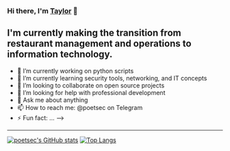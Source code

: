 ### Hi there, I'm [Taylor][linkedin] 👋

## I'm currently making the transition from restaurant management and operations to information technology.

- 🔭 I’m currently working on python scripts
- 🌱 I’m currently learning security tools, networking, and IT concepts
- 👯 I’m looking to collaborate on open source projects
- 🤔 I’m looking for help with professional development
- 💬 Ask me about anything
- 📫 How to reach me: @poetsec on Telegram
- ⚡ Fun fact: ...
-->

---

[![poetsec's GitHub stats](https://github-readme-stats.vercel.app/api?username=poetsec&show_icons=true&theme=tokyonight)](https://github.com/poetsec/github-readme-stats)
[![Top Langs](https://github-readme-stats.vercel.app/api/top-langs/?username=poetsec&theme=tokyonight)](https://github.com/poetsec/github-readme-stats)


[linkedin]: https://www.linkedin.com/in/taylor-shakespear/ 
